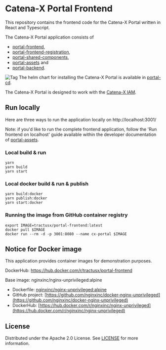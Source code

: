 # Catena-X Portal Frontend

This repository contains the frontend code for the Catena-X Portal written in React and Typescript.

The Catena-X Portal application consists of

- [portal-frontend](https://github.com/eclipse-tractusx/portal-frontend),
- [portal-frontend-registration](https://github.com/eclipse-tractusx/portal-frontend-registration),
- [portal-shared-components](https://github.com/eclipse-tractusx/portal-shared-components),
- [portal-assets](https://github.com/eclipse-tractusx/portal-assets) and
- [portal-backend](https://github.com/eclipse-tractusx/portal-backend).

![Tag](https://img.shields.io/static/v1?label=&message=LeadingRepository&color=green&style=flat) The helm chart for installing the Catena-X Portal is available in [portal-cd](https://github.com/eclipse-tractusx/portal-cd).

The Catena-X Portal is designed to work with the [Catena-X IAM](https://github.com/eclipse-tractusx/portal-iam).

## Run locally

Here are three ways to run the application locally on http://localhost:3001/

Note: if you'd like to run the complete frontend application, follow the 'Run frontend on localhost' guide available within the developer documentation of [portal-assets](https://github.com/eclipse-tractusx/portal-assets).

### Local build & run

    yarn
    yarn build
    yarn start

### Local docker build & run & publish

    yarn build:docker
    yarn publish:docker
    yarn start:docker

### Running the image from GitHub container registry

    export IMAGE=tractusx/portal-frontend:latest
    docker pull $IMAGE
    docker run --rm -d -p 3001:8080 --name cx-portal $IMAGE

## Notice for Docker image

This application provides container images for demonstration purposes.

DockerHub: https://hub.docker.com/r/tractusx/portal-frontend

Base image: nginxinc/nginx-unprivileged:alpine

- Dockerfile: [nginxinc/nginx-unprivileged:alpine](https://github.com/nginxinc/docker-nginx-unprivileged/blob/main/Dockerfile-alpine.template)
- GitHub project: [https://github.com/nginxinc/docker-nginx-unprivileged](https://github.com/nginxinc/docker-nginx-unprivileged)
- DockerHub: [https://hub.docker.com/r/nginxinc/nginx-unprivileged](https://hub.docker.com/r/nginxinc/nginx-unprivileged)

## License

Distributed under the Apache 2.0 License.
See [LICENSE](./LICENSE) for more information.
